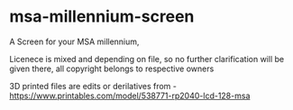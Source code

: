 # msa-millennium-screen
A Screen for your MSA millennium, 


Licenece is mixed and depending on file, so no further clarification will be given there, all copyright belongs to respective owners 


3D printed files are edits or derilatives from - https://www.printables.com/model/538771-rp2040-lcd-128-msa
